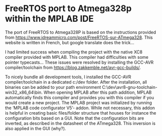 # FreeRTOS port to Atmega328p within the MPLAB IDE

The port of FreeRTOS to Atmega328P is based on the instructions provided from https://www.idreammicro.com/post/FreeRTOS-sur-ATmega328.
This website is written in French, but google translate does the trick...

I had limited success when compiling the project with the native XC8 compiler provided with MPLAB.
This compiler had difficulties with some pointer typecasts…
These issues were resolved by installing the GCC-AVR compiler/toolchain from https://blog.zakkemble.net/avr-gcc-builds/.

To nicely bundle all development tools, I installed the GCC-AVR compiler/toolchain in a dedicated c:/dev folder.
After the installation, all binaries can be added to your path environment C:\dev\avr8-gnu-toolchain-win32_x86_64\bin.
When opening MPLAB after this path addition, MPLAB automatically finds this compiler and provides you with this compiler if you would create a new project.
The MPLAB project was initialized by running the ‘MPLAB code configurator V5’- addon.
While not necessary, this addon is helpful in creating basic files/folder structure that houses for instance the configuration bits based on a GUI.
Note that the configuration bits are inverted, as described in the datasheet of the ATmega328. This inversion is also applied in the GUI (why?).

